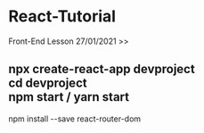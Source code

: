# React-Tutorial
Front-End Lesson 27/01/2021 >>

npx create-react-app devproject <br/> 
cd devproject <br/>
npm start / yarn start <br/>
--
npm install --save react-router-dom
